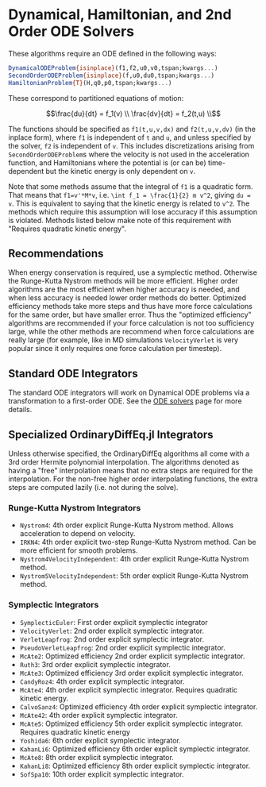 # Dynamical, Hamiltonian, and 2nd Order ODE Solvers

These algorithms require an ODE defined in the following ways:

```julia
DynamicalODEProblem{isinplace}(f1,f2,u0,v0,tspan;kwargs...)
SecondOrderODEProblem{isinplace}(f,u0,du0,tspan;kwargs...)
HamiltonianProblem{T}(H,q0,p0,tspan;kwargs...)
```

These correspond to partitioned equations of motion:

```math
\frac{du}{dt} = f_1(v) \\
\frac{dv}{dt} = f_2(t,u) \\
```
The functions should be specified as `f1(t,u,v,dx)` and `f2(t,u,v,dv)`
(in the inplace form), where `f1` is independent of `t` and `u`, and unless
specified by the solver, `f2` is independent of `v`. This includes
discretizations arising from `SecondOrderODEProblem`s where the velocity is not
used in the acceleration function, and Hamiltonians where the potential is
(or can be) time-dependent but the kinetic energy is only dependent on `v`.

Note that some methods assume that the integral of `f1` is a quadratic form. That
means that `f1=v'*M*v`, i.e. ``\int f_1 = \frac{1}{2} m v^2``, giving `du = v`. This is
equivalent to saying that the kinetic energy is related to ``v^2``. The methods
which require this assumption will lose accuracy if this assumption is violated.
Methods listed below make note of this requirement with "Requires quadratic
kinetic energy".

## Recommendations

When energy conservation is required, use a symplectic method. Otherwise the
Runge-Kutta Nystrom methods will be more efficient. Higher order algorithms are
the most efficient when higher accuracy is needed, and when less accuracy is
needed lower order methods do better. Optimized efficiency methods take more
steps and thus have more force calculations for the same order, but have smaller
error. Thus the "optimized efficiency" algorithms are recommended if your force
calculation is not too sufficiency large, while the other methods are recommend
when force calculations are really large (for example, like in MD simulations
`VelocityVerlet` is very popular since it only requires one force calculation
per timestep).

## Standard ODE Integrators

The standard ODE integrators will work on Dynamical ODE problems via a
transformation to a first-order ODE. See the [ODE solvers](../ode_solve.html)
page for more details.

## Specialized OrdinaryDiffEq.jl Integrators

Unless otherwise specified, the OrdinaryDiffEq algorithms all come with a
3rd order Hermite polynomial interpolation. The algorithms denoted as having a
"free" interpolation means that no extra steps are required for the
interpolation. For the non-free higher order interpolating functions, the extra
steps are computed lazily (i.e. not during the solve).

### Runge-Kutta Nystrom Integrators

- `Nystrom4`: 4th order explicit Runge-Kutta Nystrom method. Allows acceleration
  to depend on velocity.
- `IRKN4`: 4th order explicit two-step Runge-Kutta Nystrom method. Can be more
  efficient for smooth problems.
- `Nystrom4VelocityIndependent`: 4th order explicit Runge-Kutta Nystrom method.
- `Nystrom5VelocityIndependent`: 5th order explicit Runge-Kutta Nystrom method.

### Symplectic Integrators

- `SymplecticEuler`: First order explicit symplectic integrator
- `VelocityVerlet`: 2nd order explicit symplectic integrator.
- `VerletLeapfrog`: 2nd order explicit symplectic integrator.
- `PseudoVerletLeapfrog`: 2nd order explicit symplectic integrator.
- `McAte2`: Optimized efficiency 2nd order explicit symplectic integrator.
- `Ruth3`: 3rd order explicit symplectic integrator.
- `McAte3`: Optimized efficiency 3rd order explicit symplectic integrator.
- `CandyRoz4`: 4th order explicit symplectic integrator.
- `McAte4`: 4th order explicit symplectic integrator. Requires quadratic
  kinetic energy.
- `CalvoSanz4`: Optimized efficiency 4th order explicit symplectic integrator.
- `McAte42`: 4th order explicit symplectic integrator.
- `McAte5`: Optimized efficiency 5th order explicit symplectic integrator.
  Requires quadratic kinetic energy
- `Yoshida6`: 6th order explicit symplectic integrator.
- `KahanLi6`: Optimized efficiency 6th order explicit symplectic integrator.
- `McAte8`: 8th order explicit symplectic integrator.
- `KahanLi8`: Optimized efficiency 8th order explicit symplectic integrator.
- `SofSpa10`: 10th order explicit symplectic integrator.
